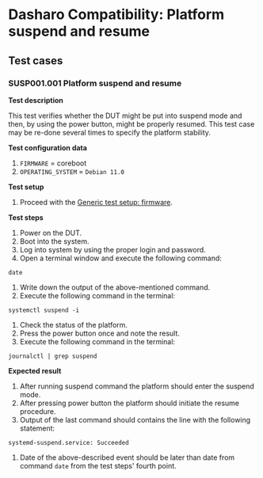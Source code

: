 # Dasharo Compatibility: Platform suspend and resume

## Test cases

### SUSP001.001 Platform suspend and resume

**Test description**

This test verifies whether the DUT might be put into suspend mode and then, by
using the power button, might be properly resumed. This test case may be 
re-done several times to specify the platform stability.

**Test configuration data**

1. `FIRMWARE` = coreboot
1. `OPERATING_SYSTEM` = `Debian 11.0`

**Test setup**

1. Proceed with the
    [Generic test setup: firmware](generic-test-setup#firmware).

**Test steps**

1. Power on the DUT.
1. Boot into the system.
1. Log into system by using the proper login and password.
1. Open a terminal window and execute the following command:

```
date
```

1. Write down the output of the above-mentioned command.
1. Execute the following command in the terminal:

```
systemctl suspend -i
```

1. Check the status of the platform.
1. Press the power button once and note the result.
1. Execute the following command in the terminal:

```
journalctl | grep suspend
```

**Expected result**

1. After running suspend command the platform should enter the suspend mode.
1. After pressing power button the platform should initiate the resume
    procedure.
1. Output of the last command should contains the line with the following 
    statement:

```
systemd-suspend.service: Succeeded
```

1. Date of the above-described event should be later than date from
    command `date` from the test steps' fourth point.
